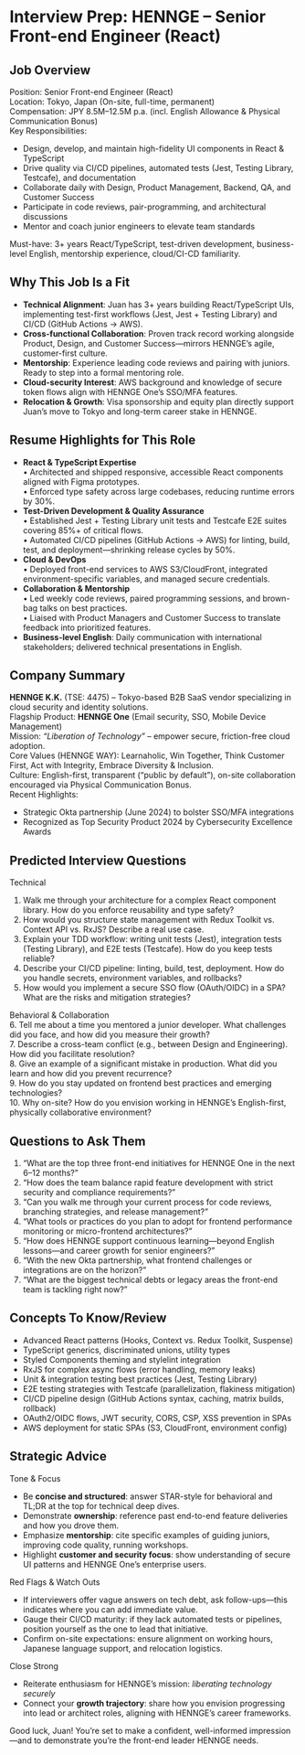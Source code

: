 # Interview Prep: HENNGE – Senior Front-end Engineer (React)

## Job Overview
Position: Senior Front-end Engineer (React)  
Location: Tokyo, Japan (On-site, full-time, permanent)  
Compensation: JPY 8.5M–12.5M p.a. (incl. English Allowance & Physical Communication Bonus)  
Key Responsibilities:  
- Design, develop, and maintain high-fidelity UI components in React & TypeScript  
- Drive quality via CI/CD pipelines, automated tests (Jest, Testing Library, Testcafe), and documentation  
- Collaborate daily with Design, Product Management, Backend, QA, and Customer Success  
- Participate in code reviews, pair-programming, and architectural discussions  
- Mentor and coach junior engineers to elevate team standards  

Must-have: 3+ years React/TypeScript, test-driven development, business-level English, mentorship experience, cloud/CI-CD familiarity.

## Why This Job Is a Fit
- **Technical Alignment**: Juan has 3+ years building React/TypeScript UIs, implementing test-first workflows (Jest, Jest + Testing Library) and CI/CD (GitHub Actions → AWS).  
- **Cross-functional Collaboration**: Proven track record working alongside Product, Design, and Customer Success—mirrors HENNGE’s agile, customer-first culture.  
- **Mentorship**: Experience leading code reviews and pairing with juniors. Ready to step into a formal mentoring role.  
- **Cloud-security Interest**: AWS background and knowledge of secure token flows align with HENNGE One’s SSO/MFA features.  
- **Relocation & Growth**: Visa sponsorship and equity plan directly support Juan’s move to Tokyo and long-term career stake in HENNGE.

## Resume Highlights for This Role
- **React & TypeScript Expertise**  
  • Architected and shipped responsive, accessible React components aligned with Figma prototypes.  
  • Enforced type safety across large codebases, reducing runtime errors by 30%.  
- **Test-Driven Development & Quality Assurance**  
  • Established Jest + Testing Library unit tests and Testcafe E2E suites covering 85%+ of critical flows.  
  • Automated CI/CD pipelines (GitHub Actions → AWS) for linting, build, test, and deployment—shrinking release cycles by 50%.  
- **Cloud & DevOps**  
  • Deployed front-end services to AWS S3/CloudFront, integrated environment-specific variables, and managed secure credentials.  
- **Collaboration & Mentorship**  
  • Led weekly code reviews, paired programming sessions, and brown-bag talks on best practices.  
  • Liaised with Product Managers and Customer Success to translate feedback into prioritized features.  
- **Business-level English**: Daily communication with international stakeholders; delivered technical presentations in English.

## Company Summary
**HENNGE K.K.** (TSE: 4475) – Tokyo-based B2B SaaS vendor specializing in cloud security and identity solutions.  
Flagship Product: **HENNGE One** (Email security, SSO, Mobile Device Management)  
Mission: *“Liberation of Technology”* – empower secure, friction-free cloud adoption.  
Core Values (HENNGE WAY): Learnaholic, Win Together, Think Customer First, Act with Integrity, Embrace Diversity & Inclusion.  
Culture: English-first, transparent (“public by default”), on-site collaboration encouraged via Physical Communication Bonus.  
Recent Highlights:  
- Strategic Okta partnership (June 2024) to bolster SSO/MFA integrations  
- Recognized as Top Security Product 2024 by Cybersecurity Excellence Awards  

## Predicted Interview Questions
Technical  
1. Walk me through your architecture for a complex React component library. How do you enforce reusability and type safety?  
2. How would you structure state management with Redux Toolkit vs. Context API vs. RxJS? Describe a real use case.  
3. Explain your TDD workflow: writing unit tests (Jest), integration tests (Testing Library), and E2E tests (Testcafe). How do you keep tests reliable?  
4. Describe your CI/CD pipeline: linting, build, test, deployment. How do you handle secrets, environment variables, and rollbacks?  
5. How would you implement a secure SSO flow (OAuth/OIDC) in a SPA? What are the risks and mitigation strategies?  

Behavioral & Collaboration  
6. Tell me about a time you mentored a junior developer. What challenges did you face, and how did you measure their growth?  
7. Describe a cross-team conflict (e.g., between Design and Engineering). How did you facilitate resolution?  
8. Give an example of a significant mistake in production. What did you learn and how did you prevent recurrence?  
9. How do you stay updated on frontend best practices and emerging technologies?  
10. Why on-site? How do you envision working in HENNGE’s English-first, physically collaborative environment?

## Questions to Ask Them
1. “What are the top three front-end initiatives for HENNGE One in the next 6–12 months?”  
2. “How does the team balance rapid feature development with strict security and compliance requirements?”  
3. “Can you walk me through your current process for code reviews, branching strategies, and release management?”  
4. “What tools or practices do you plan to adopt for frontend performance monitoring or micro-frontend architectures?”  
5. “How does HENNGE support continuous learning—beyond English lessons—and career growth for senior engineers?”  
6. “With the new Okta partnership, what frontend challenges or integrations are on the horizon?”  
7. “What are the biggest technical debts or legacy areas the front-end team is tackling right now?”  

## Concepts To Know/Review
- Advanced React patterns (Hooks, Context vs. Redux Toolkit, Suspense)  
- TypeScript generics, discriminated unions, utility types  
- Styled Components theming and style­lint integration  
- RxJS for complex async flows (error handling, memory leaks)  
- Unit & integration testing best practices (Jest, Testing Library)  
- E2E testing strategies with Testcafe (parallelization, flakiness mitigation)  
- CI/CD pipeline design (GitHub Actions syntax, caching, matrix builds, rollback)  
- OAuth2/OIDC flows, JWT security, CORS, CSP, XSS prevention in SPAs  
- AWS deployment for static SPAs (S3, CloudFront, environment config)  

## Strategic Advice
Tone & Focus  
- Be **concise and structured**: answer STAR-style for behavioral and TL;DR at the top for technical deep dives.  
- Demonstrate **ownership**: reference past end-to-end feature deliveries and how you drove them.  
- Emphasize **mentorship**: cite specific examples of guiding juniors, improving code quality, running workshops.  
- Highlight **customer and security focus**: show understanding of secure UI patterns and HENNGE One’s enterprise users.  

Red Flags & Watch Outs  
- If interviewers offer vague answers on tech debt, ask follow-ups—this indicates where you can add immediate value.  
- Gauge their CI/CD maturity: if they lack automated tests or pipelines, position yourself as the one to lead that initiative.  
- Confirm on-site expectations: ensure alignment on working hours, Japanese language support, and relocation logistics.  

Close Strong  
- Reiterate enthusiasm for HENNGE’s mission: *liberating technology securely*  
- Connect your **growth trajectory**: share how you envision progressing into lead or architect roles, aligning with HENNGE’s career frameworks.  

Good luck, Juan! You’re set to make a confident, well-informed impression—and to demonstrate you’re the front-end leader HENNGE needs.